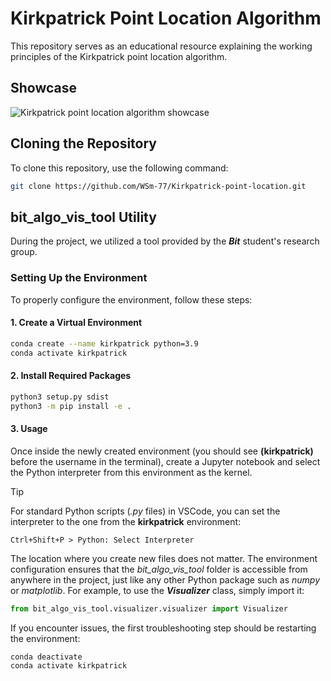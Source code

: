 # Kirkpatrick Point Location Algorithm

This repository serves as an educational resource explaining the working principles of the Kirkpatrick point location algorithm.

## Showcase

<img src="description_resources/kikrpatrick_point_location.gif" alt="Kirkpatrick point location algorithm showcase">

## Cloning the Repository

To clone this repository, use the following command:

```bash
git clone https://github.com/WSm-77/Kirkpatrick-point-location.git
```

## bit\_algo\_vis\_tool Utility

During the project, we utilized a tool provided by the ***Bit*** student's research group.

### Setting Up the Environment

To properly configure the environment, follow these steps:

#### 1. Create a Virtual Environment

```bash
conda create --name kirkpatrick python=3.9
conda activate kirkpatrick
```

#### 2. Install Required Packages

```bash
python3 setup.py sdist
python3 -m pip install -e .
```

#### 3. Usage

Once inside the newly created environment (you should see **(kirkpatrick)** before the username in the terminal), create a Jupyter notebook and select the Python interpreter from this environment as the kernel.


> [!TIP]
> For standard Python scripts (*.py* files) in VSCode, you can set the interpreter to the one from the **kirkpatrick** environment:
>
> ```Ctrl+Shift+P > Python: Select Interpreter```

The location where you create new files does not matter. The environment configuration ensures that the *bit\_algo\_vis\_tool* folder is accessible from anywhere in the project, just like any other Python package such as *numpy* or *matplotlib*. For example, to use the ***Visualizer*** class, simply import it:

```python
from bit_algo_vis_tool.visualizer.visualizer import Visualizer
```

If you encounter issues, the first troubleshooting step should be restarting the environment:

```bash
conda deactivate
conda activate kirkpatrick
```
